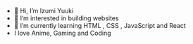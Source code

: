 - 👋 Hi, I’m Izumi Yuuki
- 👀 I’m interested in building websites
- 🌱 I’m currently learning HTML , CSS , JavaScript and React
- I love Anime, Gaming and Coding


<!---
IzumiYuuki/IzumiYuuki is a ✨ special ✨ repository because its `README.md` (this file) appears on your GitHub profile.
You can click the Preview link to take a look at your changes.
--->
